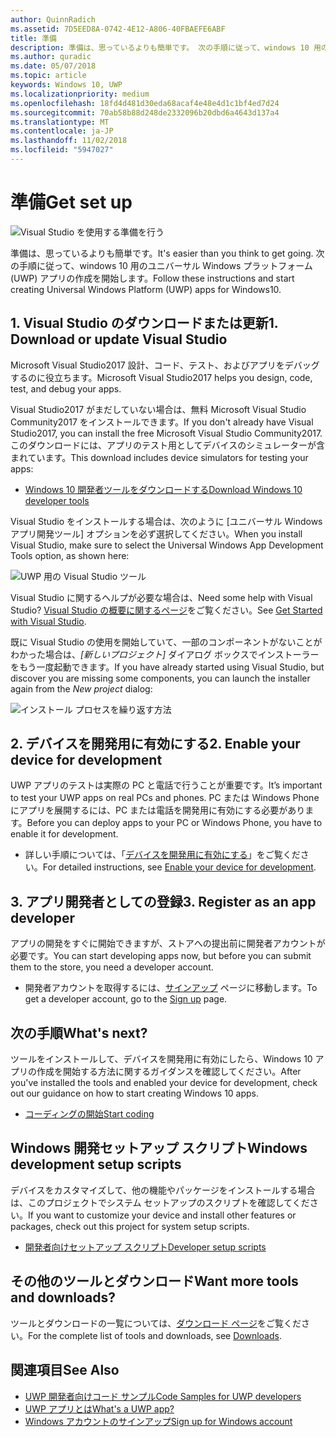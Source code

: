 ```yaml
---
author: QuinnRadich
ms.assetid: 7D5EED8A-0742-4E12-A806-40FBAEFE6ABF
title: 準備
description: 準備は、思っているよりも簡単です。 次の手順に従って、windows 10 用のユニバーサル Windows プラットフォーム (UWP) アプリの作成を開始します。
ms.author: quradic
ms.date: 05/07/2018
ms.topic: article
keywords: Windows 10, UWP
ms.localizationpriority: medium
ms.openlocfilehash: 18fd4d481d30eda68acaf4e48e4d1c1bf4ed7d24
ms.sourcegitcommit: 70ab58b88d248de2332096b20dbd6a4643d137a4
ms.translationtype: MT
ms.contentlocale: ja-JP
ms.lasthandoff: 11/02/2018
ms.locfileid: "5947027"
---
```

# <a name="get-set-up"></a><span data-ttu-id="a23eb-105">準備</span><span class="sxs-lookup"><span data-stu-id="a23eb-105">Get set up</span></span>

![Visual Studio を使用する準備を行う](images/VisualStudio2017Hero_ImageXL-LG.png)

<span data-ttu-id="a23eb-107">準備は、思っているよりも簡単です。</span><span class="sxs-lookup"><span data-stu-id="a23eb-107">It's easier than you think to get going.</span></span> <span data-ttu-id="a23eb-108">次の手順に従って、windows 10 用のユニバーサル Windows プラットフォーム (UWP) アプリの作成を開始します。</span><span class="sxs-lookup"><span data-stu-id="a23eb-108">Follow these instructions and start creating Universal Windows Platform (UWP) apps for Windows10.</span></span>

## <a name="1-download-or-update-visual-studio"></a><span data-ttu-id="a23eb-109">1. Visual Studio のダウンロードまたは更新</span><span class="sxs-lookup"><span data-stu-id="a23eb-109">1. Download or update Visual Studio</span></span>

<span data-ttu-id="a23eb-110">Microsoft Visual Studio2017 設計、コード、テスト、およびアプリをデバッグするのに役立ちます。</span><span class="sxs-lookup"><span data-stu-id="a23eb-110">Microsoft Visual Studio2017 helps you design, code, test, and debug your apps.</span></span>

<span data-ttu-id="a23eb-111">Visual Studio2017 がまだしていない場合は、無料 Microsoft Visual Studio Community2017 をインストールできます。</span><span class="sxs-lookup"><span data-stu-id="a23eb-111">If you don't already have Visual Studio2017, you can install the free Microsoft Visual Studio Community2017.</span></span> <span data-ttu-id="a23eb-112">このダウンロードには、アプリのテスト用としてデバイスのシミュレーターが含まれています。</span><span class="sxs-lookup"><span data-stu-id="a23eb-112">This download includes device simulators for testing your apps:</span></span>

-   [<span data-ttu-id="a23eb-113">Windows 10 開発者ツールをダウンロードする</span><span class="sxs-lookup"><span data-stu-id="a23eb-113">Download Windows 10 developer tools</span></span>](https://go.microsoft.com/fwlink/p/?LinkID=534189)

<span data-ttu-id="a23eb-114">Visual Studio をインストールする場合は、次のように [ユニバーサル Windows アプリ開発ツール] オプションを必ず選択してください。</span><span class="sxs-lookup"><span data-stu-id="a23eb-114">When you install Visual Studio, make sure to select the Universal Windows App Development Tools option, as shown here:</span></span>

![UWP 用の Visual Studio ツール](images/vs-2017-community-setup.png)

<span data-ttu-id="a23eb-116">Visual Studio に関するヘルプが必要な場合は、</span><span class="sxs-lookup"><span data-stu-id="a23eb-116">Need some help with Visual Studio?</span></span> <span data-ttu-id="a23eb-117">[Visual Studio の概要に関するページ](https://www.visualstudio.com/vs/getting-started)をご覧ください。</span><span class="sxs-lookup"><span data-stu-id="a23eb-117">See [Get Started with Visual Studio](https://www.visualstudio.com/vs/getting-started).</span></span>

<span data-ttu-id="a23eb-118">既に Visual Studio の使用を開始していて、一部のコンポーネントがないことがわかった場合は、*[新しいプロジェクト]* ダイアログ ボックスでインストーラーをもう一度起動できます。</span><span class="sxs-lookup"><span data-stu-id="a23eb-118">If you have already started using Visual Studio, but discover you are missing some components, you can launch the installer again from the *New project* dialog:</span></span>

   ![インストール プロセスを繰り返す方法](images/win10-cs-install.png)


## <a name="2-enable-your-device-for-development"></a><span data-ttu-id="a23eb-120">2. デバイスを開発用に有効にする</span><span class="sxs-lookup"><span data-stu-id="a23eb-120">2. Enable your device for development</span></span>

<span data-ttu-id="a23eb-121">UWP アプリのテストは実際の PC と電話で行うことが重要です。</span><span class="sxs-lookup"><span data-stu-id="a23eb-121">It’s important to test your UWP apps on real PCs and phones.</span></span> <span data-ttu-id="a23eb-122">PC または Windows Phone にアプリを展開するには、PC または電話を開発用に有効にする必要があります。</span><span class="sxs-lookup"><span data-stu-id="a23eb-122">Before you can deploy apps to your PC or Windows Phone, you have to enable it for development.</span></span>

-   <span data-ttu-id="a23eb-123">詳しい手順については、「[デバイスを開発用に有効にする](enable-your-device-for-development.md)」をご覧ください。</span><span class="sxs-lookup"><span data-stu-id="a23eb-123">For detailed instructions, see [Enable your device for development](enable-your-device-for-development.md).</span></span>

## <a name="3-register-as-an-app-developer"></a><span data-ttu-id="a23eb-124">3. アプリ開発者としての登録</span><span class="sxs-lookup"><span data-stu-id="a23eb-124">3. Register as an app developer</span></span>

<span data-ttu-id="a23eb-125">アプリの開発をすぐに開始できますが、ストアへの提出前に開発者アカウントが必要です。</span><span class="sxs-lookup"><span data-stu-id="a23eb-125">You can start developing apps now, but before you can submit them to the store, you need a developer account.</span></span>

-   <span data-ttu-id="a23eb-126">開発者アカウントを取得するには、[サインアップ](sign-up.md) ページに移動します。</span><span class="sxs-lookup"><span data-stu-id="a23eb-126">To get a developer account, go to the [Sign up](sign-up.md) page.</span></span>

## <a name="whats-next"></a><span data-ttu-id="a23eb-127">次の手順</span><span class="sxs-lookup"><span data-stu-id="a23eb-127">What's next?</span></span>

<span data-ttu-id="a23eb-128">ツールをインストールして、デバイスを開発用に有効にしたら、Windows 10 アプリの作成を開始する方法に関するガイダンスを確認してください。</span><span class="sxs-lookup"><span data-stu-id="a23eb-128">After you've installed the tools and enabled your device for development, check out our guidance on how to start creating Windows 10 apps.</span></span>

-   [<span data-ttu-id="a23eb-129">コーディングの開始</span><span class="sxs-lookup"><span data-stu-id="a23eb-129">Start coding</span></span>](create-uwp-apps.md)

## <a name="windows-development-setup-scripts"></a><span data-ttu-id="a23eb-130">Windows 開発セットアップ スクリプト</span><span class="sxs-lookup"><span data-stu-id="a23eb-130">Windows development setup scripts</span></span>

<span data-ttu-id="a23eb-131">デバイスをカスタマイズして、他の機能やパッケージをインストールする場合は、このプロジェクトでシステム セットアップのスクリプトを確認してください。</span><span class="sxs-lookup"><span data-stu-id="a23eb-131">If you want to customize your device and install other features or packages, check out this project for system setup scripts.</span></span>

- [<span data-ttu-id="a23eb-132">開発者向けセットアップ スクリプト</span><span class="sxs-lookup"><span data-stu-id="a23eb-132">Developer setup scripts</span></span>](https://github.com/Microsoft/windows-dev-box-setup-scripts)

## <a name="want-more-tools-and-downloads"></a><span data-ttu-id="a23eb-133">その他のツールとダウンロード</span><span class="sxs-lookup"><span data-stu-id="a23eb-133">Want more tools and downloads?</span></span>

<span data-ttu-id="a23eb-134">ツールとダウンロードの一覧については、[ダウンロード ページ](http://go.microsoft.com/fwlink/p/?linkid=285935)をご覧ください。</span><span class="sxs-lookup"><span data-stu-id="a23eb-134">For the complete list of tools and downloads, see [Downloads](http://go.microsoft.com/fwlink/p/?linkid=285935).</span></span>

## <a name="see-also"></a><span data-ttu-id="a23eb-135">関連項目</span><span class="sxs-lookup"><span data-stu-id="a23eb-135">See Also</span></span>

* [<span data-ttu-id="a23eb-136">UWP 開発者向けコード サンプル</span><span class="sxs-lookup"><span data-stu-id="a23eb-136">Code Samples for UWP developers</span></span>](https://developer.microsoft.com/windows/samples)
* [<span data-ttu-id="a23eb-137">UWP アプリとは</span><span class="sxs-lookup"><span data-stu-id="a23eb-137">What's a UWP app?</span></span>](universal-application-platform-guide.md)
* [<span data-ttu-id="a23eb-138">Windows アカウントのサインアップ</span><span class="sxs-lookup"><span data-stu-id="a23eb-138">Sign up for Windows account</span></span>](sign-up.md)
